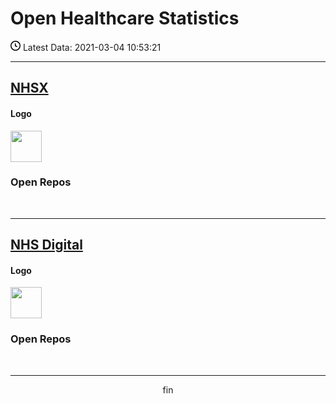 # Open Healthcare Statistics

<p><svg xmlns="http://www.w3.org/2000/svg" viewBox="0 0 16 16" width="16" height="16"><path fill-rule="evenodd" d="M1.5 8a6.5 6.5 0 1113 0 6.5 6.5 0 01-13 0zM8 0a8 8 0 100 16A8 8 0 008 0zm.5 4.75a.75.75 0 00-1.5 0v3.5a.75.75 0 00.471.696l2.5 1a.75.75 0 00.557-1.392L8.5 7.742V4.75z"></path></svg> Latest Data: 2021-03-04 10:53:21</p>

---

## [NHSX](https://github.com/nhsx)

#### Logo

<img src="https://avatars.githubusercontent.com/u/47388472?v=4" width="50"/>

### Open Repos

<div id="myData"></div>
<script>
    fetch('github_api/nhsx_repos.json')
        .then(function (response) {
            return response.json();
        })
        .then(function (data) {
            appendData(data);
        })
        .catch(function (err) {
            console.log('error: ' + err);
        });
    function appendData(data) {
        var mainContainer = document.getElementById("myData");
        for (var i = 0; i < data.length; i++) {
            var div = document.createElement("div");
            div.innerHTML = data[i].name;
            mainContainer.appendChild(div);
        }
    }
</script>
<br/>

---

## [NHS Digital](https://github.com/NHSDigital)

#### Logo

<img src="https://avatars.githubusercontent.com/u/6683590?v=4" width="50"/>

### Open Repos

<div id="myData"></div>
<script>
    fetch('github_api/nhsdigital_repos.json')
        .then(function (response) {
            return response.json();
        })
        .then(function (data) {
            appendData(data);
        })
        .catch(function (err) {
            console.log('error: ' + err);
        });
    function appendData(data) {
        var mainContainer = document.getElementById("myData");
        for (var i = 0; i < data.length; i++) {
            var div = document.createElement("div");
            div.innerHTML = data[i].name;
            mainContainer.appendChild(div);
        }
    }
</script>
<br/>

---

<center>fin</center>
